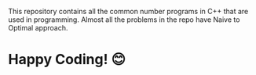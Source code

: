 
This repository contains all the common number programs in C++ that are used in programming.
Almost all the problems in the repo have Naive to Optimal approach.

# Happy Coding! 😊
